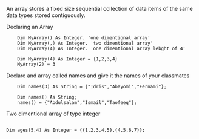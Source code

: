 An array stores a fixed size sequential collection of data items of the same data types stored contiguously. 

Declaring an Array

```vb.net
	Dim MyArray() As Integer. 'one dimentional array' 
	Dim MyArray(,) As Integer. 'two dimentional array' 
	Dim MyArray(4) As Integer. 'one dimentional array lebght of 4' 

	Dim MyArray(4) As Integer = {1,2,3,4}
	MyArray(2) = 3
```


Declare and array called names and give it the names of your classmates
```vb.net
	Dim names(3) As String = {"Idris","Abayomi","Fernami"};
	
	Dim names() As String;
	names() = {"Abdulsalam","Ismail","Taofeeq"};
```

Two dimentional array of type integer

```vb.net

Dim ages(5,4) As Integer = {{1,2,3,4,5},{4,5,6,7}};
```